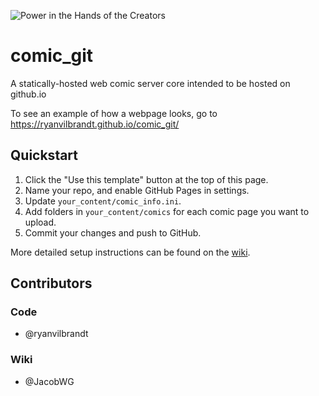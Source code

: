 ![Power in the Hands of the Creators](https://github.com/ryanvilbrandt/comic_git/raw/docs/docs/img/Comic_Git.png)

# comic_git

A statically-hosted web comic server core intended to be hosted on github.io

To see an example of how a webpage looks, go to https://ryanvilbrandt.github.io/comic_git/

## Quickstart

1. Click the "Use this template" button at the top of this page.
2. Name your repo, and enable GitHub Pages in settings.
3. Update `your_content/comic_info.ini`.
4. Add folders in `your_content/comics` for each comic page you want to upload.
5. Commit your changes and push to GitHub.

More detailed setup instructions can be found on the [wiki](https://github.com/ryanvilbrandt/comic_git/wiki).

## Contributors

### Code

* @ryanvilbrandt

### Wiki

* @JacobWG
